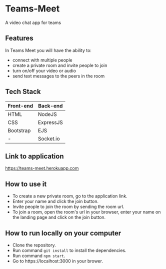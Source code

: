 # Teams-Meet
A video chat app for teams

## Features
In Teams Meet you will have the ability to:
- connect with multiple people
- create a private room and invite people to join
- turn on/off your video or audio
- send text messages to the peers in the room

## Tech Stack
Front-end | Back-end
--------- | --------
HTML | NodeJS
CSS | ExpressJS
Bootstrap | EJS
- | Socket.io

## Link to application
https://teams-meet.herokuapp.com

## How to use it
- To create a new private room, go to the application link.
- Enter your name and click the join button.
- Invite people to join the room by sending the room url.
- To join a room, open the room's url in your browser, enter your name on the landing page and click on the join button.

## How to run locally on your computer
- Clone the repository.
- Run command ```git install``` to install the dependencies.
- Run command ```npm start```.
- Go to https://localhost:3000 in your brower.
